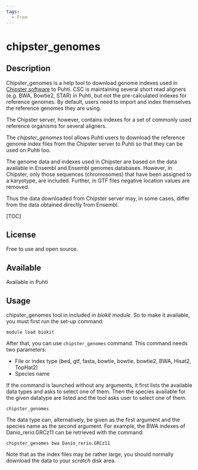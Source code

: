 ```yaml
---
tags:
  - Free
---
```


# chipster_genomes

## Description

Chipster_genomes is a help tool to download genome indexes used in [Chipster software](https://chipster.csc.fi/index.shtml) to Puhti.
CSC is maintaining several short read aligners (e.g. BWA, Bowtie2, STAR) in Puhti, but not the pre-calculated 
indexes for reference genomes. By default, users need to import and index themselves the reference genomes they are using.

The Chipster server, however, contains indexes for a set of commonly used reference organisms for several aligners.

The _chipster_genomes_ tool allows Puhti users to download the reference genome index files from the Chipster server to 
Puhti so that they can be used on Puhti too.

The genome data and indexes used in Chipster are based on the data available in Ensembl and Ensembl genomes databases. 
However, in Chipster, only those sequences (chromosomes) that have been assigned to a karyotype, are included. 
Further, in GTF files negative location values are removed.

Thus the data downloaded from Chipster server may, in some cases, differ from the data obtained directly from Ensembl.

[TOC]

## License

Free to use and open source.
 
## Available

Available in Puhti

## Usage

chipster_genomes tool in included in _biokit module_. So to make it available, you must first run the set-up command:
```text
module load biokit
```

After that, you can use `chipster_genomes` command. This command needs two parameters:

*    File or index type (bed, gtf, fasta, bowtie, bowtie, bowtie2, BWA, Hisat2, TopHat2)
*    Species name

If the command is launched without any arguments, it first lists the available data types and asks to select one of them.
Then the species available for the given datatype are listed and the tool asks user to select one of them.
```text
chipster_genomes
```

The data type can, alternatively, be given as the first argument and the species name as the second argument.
For example, the BWA indexes of Danio_rerio.GRCz11 can be retrieved with the command:
```text
chipster_genomes bwa Danio_rerio.GRCz11
```
Note that as the index files may be rather large, you should normally download the data to your _scratch_ disk area.
